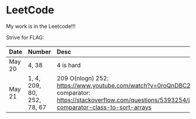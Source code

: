 # LeetCode
My work is in the Leetcode!!! 

Strive for FLAG:

| Date        |   Number 	 | Desc             |
| :---------- | :------- 	 | :----            |
| May 20      |  4, 38	 	 | 4 is hard 		|
| May 21      |  1, 4, 209, 80, 252, 78, 67   	 | 	209 O(nlogn)  252: https://www.youtube.com/watch?v=0roQnDBC27o comparator: https://stackoverflow.com/questions/5393254/java-comparator-class-to-sort-arrays				|

